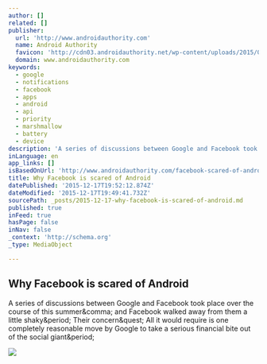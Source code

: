 ```yaml
---
author: []
related: []
publisher:
  url: 'http://www.androidauthority.com'
  name: Android Authority
  favicon: 'http://cdn03.androidauthority.net/wp-content/uploads/2015/07/favicon.png'
  domain: www.androidauthority.com
keywords:
  - google
  - notifications
  - facebook
  - apps
  - android
  - api
  - priority
  - marshmallow
  - battery
  - device
description: 'A series of discussions between Google and Facebook took place over the course of this summer, and Facebook walked away from them a little shaky. Their concern? All it would require is one completely reasonable move by Google to take a serious financial bite out of the social giant.'
inLanguage: en
app_links: []
isBasedOnUrl: 'http://www.androidauthority.com/facebook-scared-of-android-663080/'
title: Why Facebook is scared of Android
datePublished: '2015-12-17T19:52:12.874Z'
dateModified: '2015-12-17T19:49:41.732Z'
sourcePath: _posts/2015-12-17-why-facebook-is-scared-of-android.md
published: true
inFeed: true
hasPage: false
inNav: false
_context: 'http://schema.org'
_type: MediaObject

---
```

<article style=""><h1>Why Facebook is scared of Android</h1><p>A series of discussions between Google and Facebook took place over the course of this summer&amp;comma; and Facebook walked away from them a little shaky&amp;period; Their concern&amp;quest; All it would require is one completely reasonable move by Google to take a serious financial bite out of the social giant&amp;period;</p><img src="http://cdn02.androidauthority.net/wp-content/uploads/2015/10/Android-6-Marshmallow-raining-840x490.jpg" /></article>